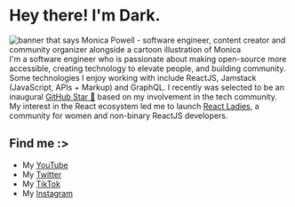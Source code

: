 # Hey there! I'm Dark.

<img src="https://raw.githubusercontent.com/M0nica/M0nica/master/gh-header-image-cropped.png" alt="banner that says Monica Powell - software engineer, content creator and community organizer alongside a cartoon illustration of Monica">
I'm a software engineer who is passionate about making open-source more accessible, creating technology to elevate people, and building community. Some technologies I enjoy working with include ReactJS, Jamstack (JavaScript, APIs + Markup) and GraphQL. I recently was selected to be an inaugural <a href="https://stars.github.com/">GitHub Star 🌟</a> based on my involvement in the tech community.  My interest in the React ecosystem led me to launch <a href="https://www.meetup.com/React-Ladies/">React Ladies</a>, a community for women and non-binary ReactJS developers.


## Find me :>
- My <a href="https://youtube.com/c/DarkBeamerYT">YouTube</a>
- My <a href="https://twitter.com/DarkBeamerYT">Twitter</a>
- My <a href="https://tiktok.com/@darkbeameryt">TikTok</a>
- My <a href="https://instagram.com/darkbeameryt">Instagram</a>
